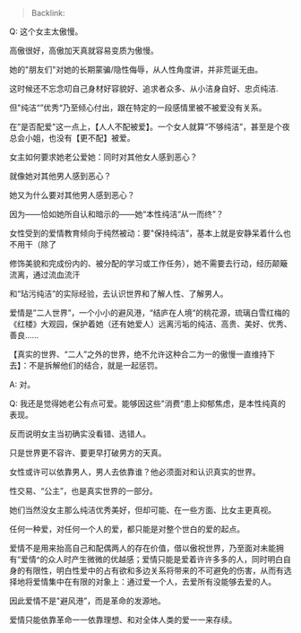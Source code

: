 > Backlink: 

Q: 这个女主太傲慢。

高傲很好，高傲加天真就容易变质为傲慢。

她的"朋友们"对她的长期蒙骗/隐性侮辱，从人性角度讲，并非荒诞无由。

这时候还不忘念叨自己身材好容貌好、追求者众多、从小洁身自好、忠贞纯洁.

但"纯洁“”优秀“乃至倾心付出，跟在特定的一段感情里被不被爱没有关系。

在”是否配爱"这一点上，【人人不配被爱】。一个女人就算“不够纯洁”，甚至是个夜总会小姐，也没有【更不配】被爱。

女主如何要求她老公爱她：同时对其他女人感到恶心？

就像她对其他男人感到恶心？

她又为什么要对其他男人感到恶心？

因为——恰如她所自认和暗示的——她“本性纯洁“从一而终”？

女性受到的爱情教育倾向于纯然被动：要"保持纯洁”，基本上就是安静呆着什么也不用干（除了

修饰美貌和完成份内的、被分配的学习或工作任务），她不需要去行动，经历颠簸流离，通过流血流汗

和“玷污纯洁”的实际经验，去认识世界和了解人性、了解男人。

爱情是”二人世界”，一个小小的避风港，“结庐在人境“的桃花源，琉璃白雪红梅的《红楼》大观园，保护着她（还有她爱人）远离污垢的纯洁、高贵、美好、优秀、善良……

【真实的世界、“二人”之外的世界，绝不允许这种合二为一的傲慢一直维持下去】：不是拆解他们的结合，就是一起惩罚。

A: 对。

Q: 我还是觉得她老公有点可爱。能够因这些"消费“患上抑郁焦虑，是本性纯真的表现。

反而说明女主当初确实没看错、选错人。

只是世界更不容许、要更早打破男方的天真。

女性或许可以依靠男人，男人去依靠谁？他必须面对和认识真实的世界。

性交易、“公主”，也是真实世界的一部分。

她们当然没女主那么纯洁优秀美好，但却可能、在一些方面、比女主更真视。

任何一种爱，对任何一个人的爱，都只能是对整个世白的爱的起点。

爱情不是用来抬高自己和配偶两人的存在价值，借以傲祝世界，乃至面对未能拥有“爱情^的众人时产生微微的优越感；爱情只能是爱着许许多多的人，同时明白自身的有限性，明白性爱中的占有欲和多边关系将带来的不可避免的伤害，从而有选择地将爱情集中在有限的对象上：通过爱一个人，去爱所有没能够去爱的人。

因此爱情不是"避风港”，而是革命的发源地。

爱情只能依靠革命一一依靠理想、和对全体人类的爱一一来存续。
